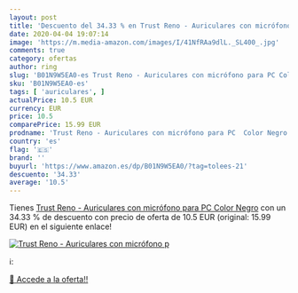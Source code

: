 ```yaml
---
layout: post
title: 'Descuento del 34.33 % en Trust Reno - Auriculares con micrófono p'
date: 2020-04-04 19:07:14
image: 'https://m.media-amazon.com/images/I/41NfRAa9dlL._SL400_.jpg'
comments: true
category: ofertas
author: ring
slug: 'B01N9W5EA0-es Trust Reno - Auriculares con micrófono para PC Color Negro'
sku: 'B01N9W5EA0-es'
tags: [ 'auriculares', ]
actualPrice: 10.5 EUR
currency: EUR
price: 10.5
comparePrice: 15.99 EUR
prodname: 'Trust Reno - Auriculares con micrófono para PC  Color Negro'
country: 'es'
flag: '🇪🇸'
brand: ''
buyurl: 'https://www.amazon.es/dp/B01N9W5EA0/?tag=tolees-21'
descuento: '34.33'
average: '10.5'
---
```


Tienes [Trust Reno - Auriculares con micrófono para PC  Color Negro](https://www.amazon.es/dp/B01N9W5EA0/?tag=tolees-21) con un 34.33 % de descuento con precio de oferta de 10.5 EUR (original: 15.99 EUR) en el siguiente enlace!

[![Trust Reno - Auriculares con micrófono p](https://m.media-amazon.com/images/I/41NfRAa9dlL._SL400_.jpg)](https://www.amazon.es/dp/B01N9W5EA0/?tag=tolees-21)

ℹ️:


[🛒 Accede a la oferta!!](https://www.amazon.es/dp/B01N9W5EA0/?tag=tolees-21)

